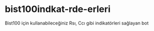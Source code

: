 # bist100indkat-rde-erleri
Bist100 için kullanabileceğiniz Rsı, Ccı gibi indikatörleri sağlayan bot
